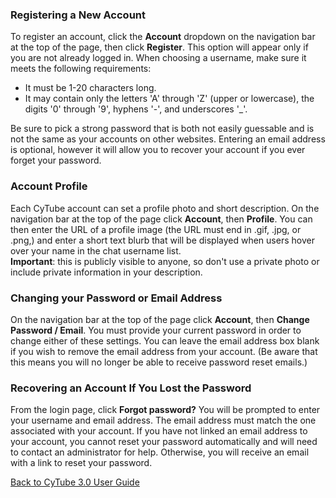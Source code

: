 ### Registering a New Account
To register an account, click the **Account** dropdown on the navigation bar at the top of the page, then click **Register**. This option will appear only if you are not already logged in. When choosing a username, make sure it meets the following requirements:
* It must be 1-20 characters long.
* It may contain only the letters 'A' through 'Z' (upper or lowercase), the digits '0' through '9', hyphens '-', and underscores '_'.

Be sure to pick a strong password that is both not easily guessable and is not the same as your accounts on other websites. Entering an email address is optional, however it will allow you to recover your account if you ever forget your password.

### Account Profile
Each CyTube account can set a profile photo and short description. On the navigation bar at the top of the page click **Account**, then **Profile**. You can then enter the URL of a profile image (the URL must end in .gif, .jpg, or .png,) and enter a short text blurb that will be displayed when users hover over your name in the chat username list.  
**Important**: this is publicly visible to anyone, so don't use a private photo or include private information in your description.

### Changing your Password or Email Address
On the navigation bar at the top of the page click **Account**, then **Change Password / Email**. You must provide your current password in order to change either of these settings. You can leave the email address box blank if you wish to remove the email address from your account. (Be aware that this means you will no longer be able to receive password reset emails.)

### Recovering an Account If You Lost the Password
From the login page, click **Forgot password?** You will be prompted to enter your username and email address. The email address must match the one associated with your account. If you have not linked an email address to your account, you cannot reset your password automatically and will need to contact an administrator for help. Otherwise, you will receive an email with a link to reset your password.

[Back to CyTube 3.0 User Guide](index.md)
